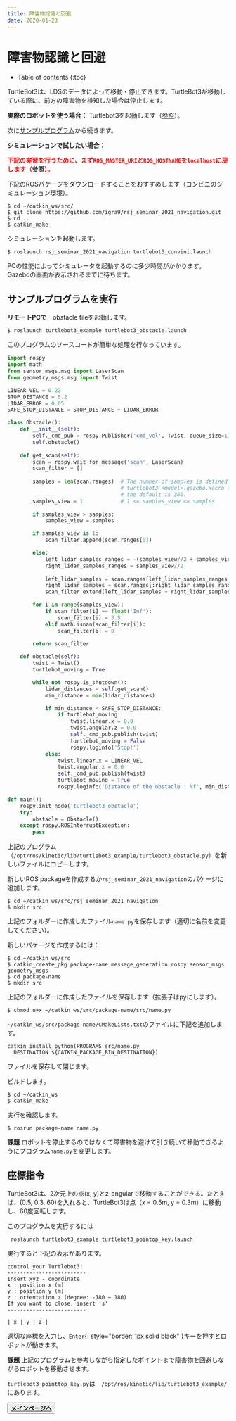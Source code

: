 ```yaml
---
title: 障害物認識と回避
date: 2020-01-23
---
```


# 障害物認識と回避

- Table of contents
{:toc}

TurtleBot3は、LDSのデータによって移動・停止できます。TurtleBot3が移動している際に、前方の障害物を検知した場合は停止します。

**実際のロボットを使う場合：**
Turtlebot3を起動します（[参照](./turtlebot-basics.html#実際のTurtleBotを操作)）。

次に[サンプルプログラム](#サンプルプログラムを実行)から続きます。

**シミュレーションで試したい場合：**

<span style="color:red">**下記の実習を行うために、まず`ROS_MASTER_URI`と`ROS_HOSTNAME`を`localhost`に戻します（[参照](./linux_and_ros_install.md#ネットワーク構成)）。**</span>


下記のROSパケージをダウンロードすることをおすすめします（コンビニのシミュレーション環境）。

```shell
$ cd ~/catkin_ws/src/
$ git clone https://github.com/igra9/rsj_seminar_2021_navigation.git
$ cd ..
$ catkin_make
```

シミュレーションを起動します。

```shell
$ roslaunch rsj_seminar_2021_navigation turtlebot3_convini.launch
```

PCの性能によってシミュレータを起動するのに多少時間がかかります。
Gazeboの画面が表示されるまでに待ちます。

## サンプルプログラムを実行

**リモートPCで**　obstacle fileを起動します。

```shell
$ roslaunch turtlebot3_example turtlebot3_obstacle.launch
```

このプログラムのソースコードが簡単な処理を行なっています。

```python
import rospy
import math
from sensor_msgs.msg import LaserScan
from geometry_msgs.msg import Twist

LINEAR_VEL = 0.22
STOP_DISTANCE = 0.2
LIDAR_ERROR = 0.05
SAFE_STOP_DISTANCE = STOP_DISTANCE + LIDAR_ERROR

class Obstacle():
    def __init__(self):
        self._cmd_pub = rospy.Publisher('cmd_vel', Twist, queue_size=1)
        self.obstacle()
        
    def get_scan(self):
        scan = rospy.wait_for_message('scan', LaserScan)
        scan_filter = []
       
        samples = len(scan.ranges)  # The number of samples is defined in 
                                    # turtlebot3_<model>.gazebo.xacro file,
                                    # the default is 360.
        samples_view = 1            # 1 <= samples_view <= samples
        
        if samples_view > samples:
            samples_view = samples

        if samples_view is 1:
            scan_filter.append(scan.ranges[0])

        else:
            left_lidar_samples_ranges = -(samples_view//2 + samples_view % 2)
            right_lidar_samples_ranges = samples_view//2
            
            left_lidar_samples = scan.ranges[left_lidar_samples_ranges:]
            right_lidar_samples = scan.ranges[:right_lidar_samples_ranges]
            scan_filter.extend(left_lidar_samples + right_lidar_samples)

        for i in range(samples_view):
            if scan_filter[i] == float('Inf'):
                scan_filter[i] = 3.5
            elif math.isnan(scan_filter[i]):
                scan_filter[i] = 0
        
        return scan_filter

    def obstacle(self):
        twist = Twist()
        turtlebot_moving = True

        while not rospy.is_shutdown():
            lidar_distances = self.get_scan()
            min_distance = min(lidar_distances)

            if min_distance < SAFE_STOP_DISTANCE:
                if turtlebot_moving:
                    twist.linear.x = 0.0
                    twist.angular.z = 0.0
                    self._cmd_pub.publish(twist)
                    turtlebot_moving = False
                    rospy.loginfo('Stop!')
            else:
                twist.linear.x = LINEAR_VEL
                twist.angular.z = 0.0
                self._cmd_pub.publish(twist)
                turtlebot_moving = True
                rospy.loginfo('Distance of the obstacle : %f', min_distance)

def main():
    rospy.init_node('turtlebot3_obstacle')
    try:
        obstacle = Obstacle()
    except rospy.ROSInterruptException:
        pass
```

上記のプログラム（`/opt/ros/kinetic/lib/turtlebot3_example/turtlebot3_obstacle.py`）を新しいファイルにコピーします。

新しいROS packageを作成するか`rsj_seminar_2021_navigation`のパケージに追加します。
```shell
$ cd ~/catkin_ws/src/rsj_seminar_2021_navigation
$ mkdir src
```
上記のフォルダーに作成したファイル`name.py`を保存します（適切に名前を変更してください）。

新しいパケージを作成するには：
```shell
$ cd ~/catkin_ws/src
$ catkin_create_pkg package-name message_generation rospy sensor_msgs geometry_msgs
$ cd package-name
$ mkdir src
```
上記のフォルダーに作成したファイルを保存します（拡張子はpyにします）。

```shell
$ chmod u+x ~/catkin_ws/src/package-name/src/name.py
```

`~/catkin_ws/src/package-name/CMakeLists.txt`のファイルに下記を追加します。
```CMakeLists
catkin_install_python(PROGRAMS src/name.py
  DESTINATION ${CATKIN_PACKAGE_BIN_DESTINATION})
```
ファイルを保存して閉じます。

ビルドします。
```shell
$ cd ~/catkin_ws
$ catkin_make
```

実行を確認します。
```
$ rosrun package-name name.py
```

**課題** ロボットを停止するのではなくて障害物を避けて引き続いて移動できるようにプログラム`name.py`を変更します。


## 座標指令

TurtleBot3は、2次元上の点(x, y)とz-angularで移動することができる。たとえば、(0.5, 0.3, 60)を入れると、TurtleBot3は点（x = 0.5m, y = 0.3m）に移動し、60度回転します。

このプログラムを実行するには
```shell
 roslaunch turtlebot3_example turtlebot3_pointop_key.launch
 ```

実行すると下記の表示があります。

```shell
control your Turtlebot3!
-------------------------
Insert xyz - coordinate
x : position x (m)
y : position y (m)
z : orientation z (degree: -180 ~ 180)
If you want to close, insert 's'
-------------------------

| x | y | z |
```

適切な座標を入力し、`Enter`{: style="border: 1px solid black" }キーを押すとロボットが動きます。

**課題** 上記のプログラムを参考しながら指定したポイントまで障害物を回避しながらロボットを移動させます。

`turtlebot3_pointtop_key.py`は　`/opt/ros/kinetic/lib/turtlebot3_example/`にあります。


<button type="button" class="bth btn-primary btn-lg">[
    <span style="color:black">**メインページへ**</span>](index.html)</button>